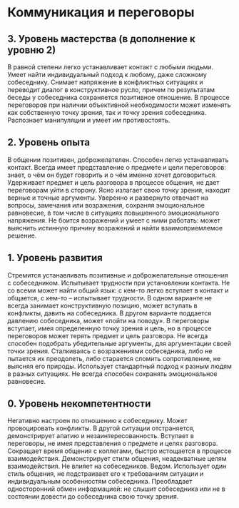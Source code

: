 # Коммуникация и переговоры

## 3. Уровень мастерства (в дополнение к уровню 2)

В равной степени легко устанавливает контакт с любыми людьми. Умеет найти индивидуальный подход к любому, даже сложному собеседнику. Снимает напряжение в конфликтных ситуациях и переводит диалог в конструктивное русло, причем по результатам беседы у собеседника сохраняется позитивное отношение. В процессе переговоров при наличии объективной необходимости может изменять как собственную точку зрения, так и точку зрения собеседника. Распознает манипуляции и умеет им противостоять.

## 2. Уровень опыта

В общении позитивен, доброжелателен. Способен легко устанавливать контакт. 
Всегда имеет представление о предмете и цели переговоров: знает, о чём он будет говорить и о чём именно хочет договориться. Удерживает предмет и цель разговора в процессе общения, не дает переговорам уйти в сторону. 
Ясно излагает свою точку зрения, находит верные и точные аргументы. Уверенно и развернуто отвечает на вопросы, замечания или возражения, сохраняя эмоциональное равновесие, в том числе в ситуациях повышенного эмоционального напряжения.
Не боится возражений и умеет с ними работать: может выяснить истинную причину возражений и найти взаимоприемлемое решение. 

## 1. Уровень развития

Стремится устанавливать позитивные и доброжелательные отношения с собеседником. Испытывает трудности при установлении контакта. Не со всеми может найти общий язык: с кем-то легко вступает в контакт и общается, с кем-то – испытывает трудности. В одном варианте не всегда занимает конструктивную позицию, может вступать в конфликты, давить на собеседника. В другом варианте поддается давлению собеседника, может «пойти на поводу».
В переговоры вступает, имея определенную точку зрения и цель, но в процессе переговоров может терять предмет и цель разговора. 
Не всегда способен подобрать убедительные аргументы, для аргументации своей точки зрения. Сталкиваясь с возражениями собеседника, либо не пытается их преодолеть, либо старается сломить сопротивление, не выясняя его природы. Использует стандартный подход к разным людям в разных ситуациях. Не всегда способен сохранять эмоциональное равновесие.

## 0. Уровень некомпетентности

Негативно настроен по отношению к собеседнику. Может провоцировать конфликты. В другой ситуации отстраняется, демонстрирует апатию и незаинтересованность.
Вступает в переговоры, не имея представления о предмете и целях разговора.
Сокращает время общения с коллегами, быстро истощается в процессе взаимодействия. Демонстрирует стили общения, неадекватные целям взаимодействия.
Не влияет на собеседников. Ведом. Использует один стиль общения, не подстраивает его к требованиям ситуации и индивидуальным особенностям собеседника.
Преобладает односторонний обмен информацией: не слышит собеседника или не в состоянии довести до собеседника свою точку зрения.
